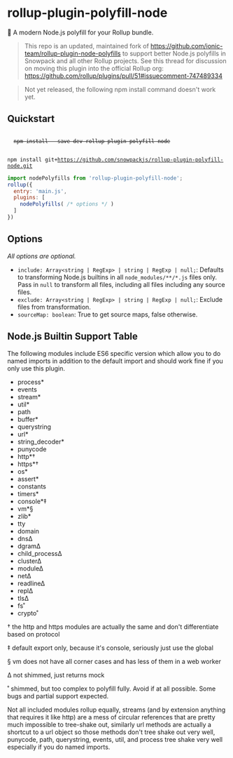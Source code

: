 rollup-plugin-polyfill-node
===

🔩 A modern Node.js polyfill for your Rollup bundle.

> This repo is an updated, maintained fork of https://github.com/ionic-team/rollup-plugin-node-polyfills to support better Node.js polyfills in Snowpack and all other Rollup projects. See this thread for discussion on moving this plugin into the official Rollup org: https://github.com/rollup/plugins/pull/51#issuecomment-747489334

> Not yet released, the following npm install command doesn't work yet.


## Quickstart

<code>
  <s>npm install --save-dev rollup-plugin-polyfill-node</s>
  
  npm install git+https://github.com/snowpackjs/rollup-plugin-polyfill-node.git
</code>



```js
import nodePolyfills from 'rollup-plugin-polyfill-node';
rollup({
  entry: 'main.js',
  plugins: [
    nodePolyfills( /* options */ )
  ]
})
```

## Options

*All options are optional.*

- `include: Array<string | RegExp> | string | RegExp | null;`: Defaults to transforming Node.js builtins in all `node_modules/**/*.js` files only. Pass in `null` to transform all files, including all files including any source files.
- `exclude: Array<string | RegExp> | string | RegExp | null;`: Exclude files from transformation. 
- `sourceMap: boolean`: True to get source maps, false otherwise.


## Node.js Builtin Support Table

The following modules include ES6 specific version which allow you to do named imports in addition to the default import and should work fine if you only use this plugin.

- process*
- events
- stream*
- util*
- path
- buffer*
- querystring
- url*
- string_decoder*
- punycode
- http*†
- https*†
- os*
- assert*
- constants
- timers*
- console*‡
- vm*§
- zlib*
- tty
- domain
- dns∆
- dgram∆
- child_process∆
- cluster∆
- module∆
- net∆
- readline∆
- repl∆
- tls∆
- fs˚
- crypto˚


† the http and https modules are actually the same and don't differentiate based on protocol

‡ default export only, because it's console, seriously just use the global

§ vm does not have all corner cases and has less of them in a web worker

∆ not shimmed, just returns mock

˚ shimmed, but too complex to polyfill fully. Avoid if at all possible. Some bugs and partial support expected. 

Not all included modules rollup equally, streams (and by extension anything that requires it like http) are a mess of circular references that are pretty much impossible to tree-shake out, similarly url methods are actually a shortcut to a url object so those methods don't tree shake out very well, punycode, path, querystring, events, util, and process tree shake very well especially if you do named imports.
